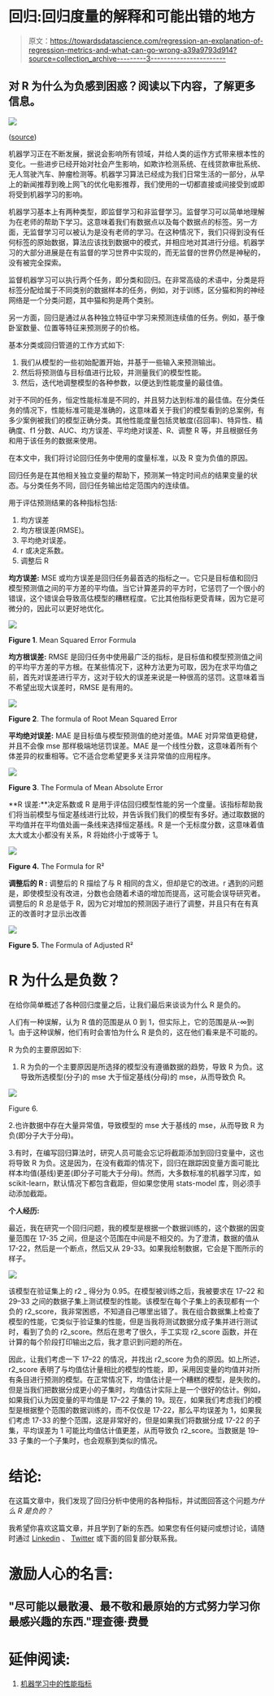 # 回归:回归度量的解释和可能出错的地方

> 原文：<https://towardsdatascience.com/regression-an-explanation-of-regression-metrics-and-what-can-go-wrong-a39a9793d914?source=collection_archive---------3----------------------->

## 对 R 为什么为负感到困惑？阅读以下内容，了解更多信息。

![](img/d5b903268a71edd157358eb8d97f8552.png)

([source](https://unsplash.com/photos/MoDcnVRN5JU))

机器学习正在不断发展，据说会影响所有领域，并给人类的运作方式带来根本性的变化。一些进步已经开始对社会产生影响，如欺诈检测系统、在线贷款审批系统、无人驾驶汽车、肿瘤检测等。机器学习算法已经成为我们日常生活的一部分，从早上的新闻推荐到晚上网飞的优化电影推荐，我们使用的一切都直接或间接受到或即将受到机器学习的影响。

机器学习基本上有两种类型，即监督学习和非监督学习。监督学习可以简单地理解为在老师的帮助下学习。这意味着我们有数据点以及每个数据点的标签。另一方面，无监督学习可以被认为是没有老师的学习。在这种情况下，我们只得到没有任何标签的原始数据，算法应该找到数据中的模式，并相应地对其进行分组。机器学习的大部分进展是在有监督的学习世界中实现的，而无监督的世界仍然是神秘的，没有被完全探索。

监督机器学习可以执行两个任务，即分类和回归。在非常高级的术语中，分类是将标签分配给属于不同类别的数据样本的任务，例如，对于训练，区分猫和狗的神经网络是一个分类问题，其中猫和狗是两个类别。

另一方面，回归是通过从各种独立特征中学习来预测连续值的任务。例如，基于像卧室数量、位置等特征来预测房子的价格。

基本分类或回归管道的工作方式如下:

1.  我们从模型的一些初始配置开始，并基于一些输入来预测输出。
2.  然后将预测值与目标值进行比较，并测量我们的模型性能。
3.  然后，迭代地调整模型的各种参数，以便达到性能度量的最佳值。

对于不同的任务，恒定性能标准是不同的，并且努力达到标准的最佳值。在分类任务的情况下，性能标准可能是准确的，这意味着关于我们的模型看到的总案例，有多少案例被我们的模型正确分类。其他性能度量包括灵敏度(召回率)、特异性、精确度、f1 分数、AUC、均方误差、平均绝对误差、R、调整 R 等，并且根据任务和用于该任务的数据来使用。

在本文中，我们将讨论回归任务中使用的度量标准，以及 R 变为负值的原因。

回归任务是在其他相关独立变量的帮助下，预测某一特定时间点的结果变量的状态。与分类任务不同，回归任务输出给定范围内的连续值。

用于评估预测结果的各种指标包括:

1.  均方误差
2.  均方根误差(RMSE)。
3.  平均绝对误差。
4.  r 或决定系数。
5.  调整后 R

**均方误差:** MSE 或均方误差是回归任务最首选的指标之一。它只是目标值和回归模型预测值之间的平方差的平均值。当它计算差异的平方时，它惩罚了一个很小的错误，这个错误会导致高估模型的糟糕程度。它比其他指标更受青睐，因为它是可微分的，因此可以更好地优化。

![](img/4c6c29dff51770f09d25097476efb44d.png)

**Figure 1**. Mean Squared Error Formula

**均方根误差:** RMSE 是回归任务中使用最广泛的指标，是目标值和模型预测值之间的平均平方差的平方根。在某些情况下，这种方法更为可取，因为在求平均值之前，首先对误差进行平方，这对于较大的误差来说是一种很高的惩罚。这意味着当不希望出现大误差时，RMSE 是有用的。

![](img/9bc6e0fa4f15b4b9c20fed4087e70df5.png)

**Figure 2**. The formula of Root Mean Squared Error

**平均绝对误差:** MAE 是目标值与模型预测值的绝对差值。MAE 对异常值更稳健，并且不会像 mse 那样极端地惩罚误差。MAE 是一个线性分数，这意味着所有个体差异的权重相等。它不适合您希望更多关注异常值的应用程序。

![](img/dc985a73f2ba531dc7ea449823a1c5f7.png)

**Figure 3**. The Formula of Mean Absolute Error

**R 误差:**决定系数或 R 是用于评估回归模型性能的另一个度量。该指标帮助我们将当前模型与恒定基线进行比较，并告诉我们我们的模型有多好。通过取数据的平均值并在平均值处画一条线来选择恒定基线。R 是一个无标度分数，这意味着值太大或太小都没有关系，R 将始终小于或等于 1。

![](img/82d0e27be7cd4d330512bc3f1c5d430f.png)

**Figure 4.** The Formula for R²

**调整后的 R :** 调整后的 R 描绘了与 R 相同的含义，但却是它的改进。r 遇到的问题是，即使模型没有改进，分数也会随着术语的增加而提高，这可能会误导研究者。调整后的 R 总是低于 R，因为它对增加的预测因子进行了调整，并且只有在有真正的改善时才显示出改善

![](img/dca2838f8b9d40936aa5d7414a2cbf99.png)

**Figure 5.** The Formula of Adjusted R²

# **R 为什么是负数？**

在给你简单概述了各种回归度量之后，让我们最后来谈谈为什么 R 是负的。

人们有一种误解，认为 R 值的范围是从 0 到 1，但实际上，它的范围是从-∞到 1。由于这种误解，他们有时会害怕为什么 R 是负的，这在他们看来是不可能的。

R 为负的主要原因如下:

1.  R 为负的一个主要原因是所选择的模型没有遵循数据的趋势，导致 R 为负。这导致所选模型(分子)的 mse 大于恒定基线(分母)的 mse，从而导致负 R。

![](img/aadf3909e816fdee6f54c5bb8c1e0332.png)

Figure 6.

2.也许数据中存在大量异常值，导致模型的 mse 大于基线的 mse，从而导致 R 为负(即分子大于分母)。

3.有时，在编写回归算法时，研究人员可能会忘记将截距添加到回归变量中，这也将导致 R 为负。这是因为，在没有截距的情况下，回归在跟踪因变量方面可能比样本均值(基线)更差(即分子可能大于分母)。然而，大多数标准的机器学习库，如 scikit-learn，默认情况下都包含截距，但如果您使用 stats-model 库，则必须手动添加截距。

**个人经历:**

最近，我在研究一个回归问题，我的模型是根据一个数据训练的，这个数据的因变量范围在 17-35 之间，但是这个范围在中间是不相交的。为了澄清，数据的值从 17-22，然后是一个断点，然后又从 29-33。如果我绘制数据，它会是下图所示的样子。

![](img/728e0ba0c491936391bfa60a4c0bc84d.png)

该模型在验证集上的 r2 _ 得分为 0.95。在模型被训练之后，我被要求在 17–22 和 29–33 之间的数据子集上测试模型的性能。该模型在每个子集上的表现都有一个负的 r2_score，我非常困惑，不知道自己哪里出错了。我在组合数据集上检查了模型的性能，它类似于验证集的性能，但是当我将测试数据分成子集并进行测试时，看到了负的 r2_score。然后在思考了很久，手工实现 r2_score 函数，并在计算的每个阶段打印输出之后，我才意识到问题的所在。

因此，让我们考虑一下 17–22 的情况，并找出 r2_score 为负的原因。如上所述，r2_score 表明了与均值估计量相比的模型的性能，即，采用因变量的均值并对所有条目进行预测的模型。在正常情况下，均值估计是一个糟糕的模型，是失败的。但是当我们把数据分成更小的子集时，均值估计实际上是一个很好的估计。例如，如果我们认为因变量的平均值是 17–22 子集的 19。现在，如果我们考虑我们的模型是根据整个范围的数据训练的，而不仅仅是 17-22，那么平均误差为 1，如果我们考虑 17-33 的整个范围，这是非常好的，但是如果我们将数据分成 17-22 的子集，平均误差为 1 可能比均值估计值更差，从而导致负 r2_score。当数据是 19–33 子集的一个子集时，也会观察到类似的情况。

# 结论:

在这篇文章中，我们发现了回归分析中使用的各种指标，并试图回答这个问题*为什么 R 是负的？*

我希望你喜欢这篇文章，并且学到了新的东西。如果您有任何疑问或想讨论，请随时通过 [Linkedin](https://www.linkedin.com/in/divyanshu-mishra-ai/) 、 [Twitter](https://twitter.com/Perceptron97) 或下面的回复部分联系我。

# 激励人心的名言:

## "尽可能以最散漫、最不敬和最原始的方式努力学习你最感兴趣的东西."理查德·费曼

# 延伸阅读:

1.  [机器学习中的性能指标](https://bit.ly/2WWHC2E)